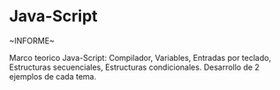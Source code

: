 # Java-Script
~INFORME~

Marco teorico
Java-Script: Compilador, Variables, Entradas por teclado, Estructuras secuenciales, Estructuras condicionales. Desarrollo de 2 ejemplos de cada tema.
